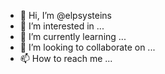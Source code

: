 - 👋 Hi, I’m @elpsysteins
- 👀 I’m interested in ...
- 🌱 I’m currently learning ...
- 💞️ I’m looking to collaborate on ...
- 📫 How to reach me ...

<!---
elpsysteins/elpsysteins is a ✨ special ✨ repository because its `README.md` (this file) appears on your GitHub profile.
You can click the Preview link to take a look at your changes.
--->
